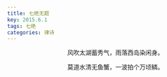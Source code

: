 ```yaml
---
title: 七绝无题
key: 2015.6.1
tags: 七绝
categories: 律诗
---
```


<p align="center">风吹太湖蓄秀气，雨落西岛染闲身。
</p>
<p align="center">莫道水清无鱼蟹，一波拍个万顷鳞。
</p>
<p align="center"></br>
</p>
